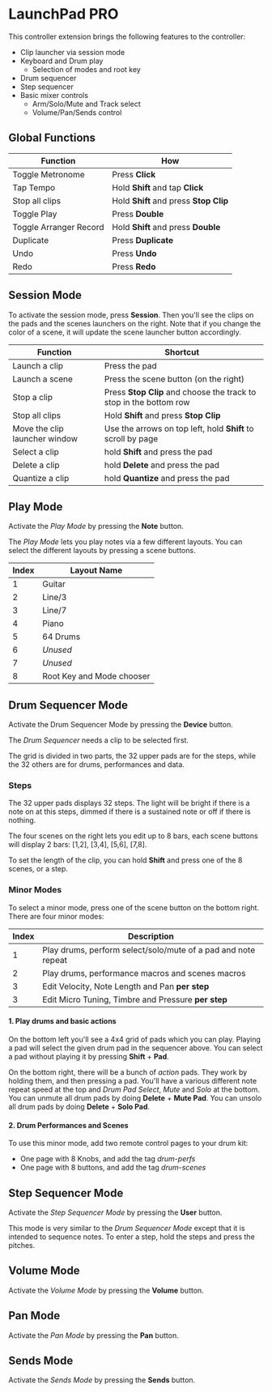 # LaunchPad PRO

This controller extension brings the following features to the controller:
 - Clip launcher via session mode
 - Keyboard and Drum play
    - Selection of modes and root key
 - Drum sequencer
 - Step sequencer
 - Basic mixer controls
    - Arm/Solo/Mute and Track select
    - Volume/Pan/Sends control

## Global Functions

|Function|How|
|---|---|
|Toggle Metronome|Press **Click**|
|Tap Tempo|Hold **Shift** and tap **Click**|
|Stop all clips|Hold **Shift** and press **Stop Clip**|
|Toggle Play|Press **Double**|
|Toggle Arranger Record|Hold **Shift** and press **Double**|
|Duplicate|Press **Duplicate**|
|Undo|Press **Undo**|
|Redo|Press **Redo**|

## Session Mode

To activate the session mode, press **Session**.
Then you'll see the clips on the pads and the scenes launchers on the right.
Note that if you change the color of a scene, it will update the scene launcher button accordingly.

|Function|Shortcut|
|---|---|
|Launch a clip|Press the pad|
|Launch a scene|Press the scene button (on the right)|
|Stop a clip|Press **Stop Clip** and choose the track to stop in the bottom row|
|Stop all clips|Hold **Shift** and press **Stop Clip**|
|Move the clip launcher window|Use the arrows on top left, hold **Shift** to scroll by page|
|Select a clip|hold **Shift** and press the pad|
|Delete a clip|hold **Delete** and press the pad|
|Quantize a clip|hold **Quantize** and press the pad|

## Play Mode

Activate the *Play Mode* by pressing the **Note** button.

The *Play Mode* lets you play notes via a few different layouts.
You can select the different layouts by pressing a scene buttons.

|Index|Layout Name|
|---|---|
|1|Guitar|
|2|Line/3|
|3|Line/7|
|4|Piano|
|5|64 Drums|
|6|*Unused*|
|7|*Unused*|
|8|Root Key and Mode chooser|

## Drum Sequencer Mode

Activate the Drum Sequencer Mode by pressing the **Device** button.

The *Drum Sequencer* needs a clip to be selected first.

The grid is divided in two parts, the 32 upper pads are for the steps, while the 32 others are for drums, performances and data.

### Steps

The 32 upper pads displays 32 steps. The light will be bright if there is a note on at this steps, dimmed if there is a sustained note or off if there is nothing.

The four scenes on the right lets you edit up to 8 bars, each scene buttons will display 2 bars: [1,2], [3,4], [5,6], [7,8].

To set the length of the clip, you can hold **Shift** and press one of the 8 scenes, or a step.

### Minor Modes

To select a minor mode, press one of the scene button on the bottom right.
There are four minor modes:

|Index|Description|
|---|---|
|1|Play drums, perform select/solo/mute of a pad and note repeat|
|2|Play drums, performance macros and scenes macros|
|3|Edit Velocity, Note Length and Pan **per step**|
|3|Edit Micro Tuning, Timbre and Pressure **per step**|

#### 1. Play drums and basic actions

On the bottom left you'll see a 4x4 grid of pads which you can play.
Playing a pad will select the given drum pad in the sequencer above.
You can select a pad without playing it by pressing **Shift** + **Pad**.

On the bottom right, there will be a bunch of *action* pads. They work by holding them, and then pressing a pad.
You'll have a various different note repeat speed at the top and *Drum Pad Select*, *Mute* and *Solo* at the bottom.
You can unmute all drum pads by doing **Delete** + **Mute Pad**.
You can unsolo all drum pads by doing **Delete** + **Solo Pad**.

#### 2. Drum Performances and Scenes

To use this minor mode, add two remote control pages to your drum kit:
 - One page with 8 Knobs, and add the tag *drum-perfs*
 - One page with 8 buttons, and add the tag *drum-scenes*

## Step Sequencer Mode

Activate the *Step Sequencer Mode* by pressing the **User** button.

This mode is very similar to the *Drum Sequencer Mode* except that it is intended to sequence notes.
To enter a step, hold the steps and press the pitches. 

## Volume Mode

Activate the *Volume Mode* by pressing the **Volume** button.

## Pan Mode

Activate the *Pan Mode* by pressing the **Pan** button.

## Sends Mode

Activate the *Sends Mode* by pressing the **Sends** button.
